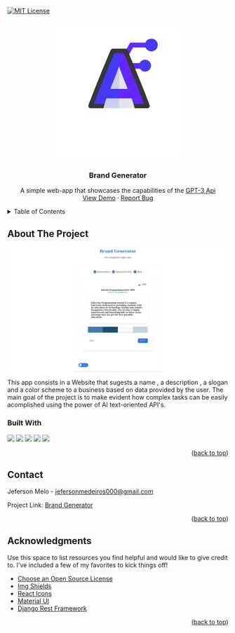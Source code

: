 <!-- Improved compatibility of back to top link: See: https://github.com/othneildrew/Best-README-Template/pull/73 -->
<a name="readme-top"></a>
<!--
*** Thanks for checking out the Best-README-Template. If you have a suggestion
*** that would make this better, please fork the repo and create a pull request
*** or simply open an issue with the tag "enhancement".
*** Don't forget to give the project a star!
*** Thanks again! Now go create something AMAZING! :D
-->



<!-- PROJECT SHIELDS -->
<!--
*** I'm using markdown "reference style" links for readability.
*** Reference links are enclosed in brackets [ ] instead of parentheses ( ).
*** See the bottom of this document for the declaration of the reference variables
*** for contributors-url, forks-url, etc. This is an optional, concise syntax you may use.
*** https://www.markdownguide.org/basic-syntax/#reference-style-links
-->

[![MIT License][license-shield]][license-url]



<!-- PROJECT LOGO -->
<br />
<div align="center">
  <a href="https://brand-generator.netlify.app/">
    <img src="images/my_logo.png" alt="Logo" width="300" height="300">
  </a>

  <h3 align="center">Brand Generator</h3>

  <p align="center">
    A simple web-app that showcases the capabilities of the <a href="https://openai.com/api/">GPT-3 Api</a> 
    <br />
    <a href="https://brand-generator.netlify.app/">View Demo</a>
    ·
    <a href="https://github.com/jmelo-435/react_OpenAI_brand_generator/issues">Report Bug</a>
  </p>
</div>



<!-- TABLE OF CONTENTS -->
<details>
  <summary>Table of Contents</summary>
  <ol>
    <li>
      <a href="#about-the-project">About The Project</a>
      <ul>
        <li><a href="#built-with">Built With</a></li>
      </ul>
    </li>
    <li><a href="#contact">Contact</a></li>
    <li><a href="#acknowledgments">Acknowledgments</a></li>
  </ol>
</details>



<!-- ABOUT THE PROJECT -->
## About The Project

[![Product Name Screen Shot][product-screenshot]](https://brand-generator.netlify.app/)
This app consists in a Website that sugests a name , a description , a slogan and a color scheme to a business based on data provided by the user.
The main goal of the project is to make evident how complex tasks can be easily acomplished using the power of AI text-oriented API's. 


### Built With

<p align="left">
  <img src="https://img.shields.io/badge/Django-092E20?style=for-the-badge&logo=django&logoColor=white" />
  <img src="https://img.shields.io/badge/React-20232A?style=for-the-badge&logo=react&logoColor=61DAFB" />
  <img src="https://img.shields.io/badge/Material--UI-0081CB?style=for-the-badge&logo=material-ui&logoColor=white" />
  <img src="https://img.shields.io/badge/Python-3776AB?style=for-the-badge&logo=python&logoColor=white" />
  <img src="https://img.shields.io/badge/JavaScript-323330?style=for-the-badge&logo=javascript&logoColor=F7DF1E" />
</p>

<p align="right">(<a href="#readme-top">back to top</a>)</p>




<!-- CONTACT -->
## Contact

Jeferson Melo - jefersonmedeiros000@gmail.com

Project Link: [Brand Generator](https://brand-generator.netlify.app/)

<p align="right">(<a href="#readme-top">back to top</a>)</p>



<!-- ACKNOWLEDGMENTS -->
## Acknowledgments

Use this space to list resources you find helpful and would like to give credit to. I've included a few of my favorites to kick things off!

* [Choose an Open Source License](https://choosealicense.com)
* [Img Shields](https://shields.io)
* [React Icons](https://react-icons.github.io/react-icons/search)
* [Material UI](https://mui.com/material-ui/material-icons/)
* [Django Rest Framework](https://www.django-rest-framework.org/)

<p align="right">(<a href="#readme-top">back to top</a>)</p>



<!-- MARKDOWN LINKS & IMAGES -->
<!-- https://www.markdownguide.org/basic-syntax/#reference-style-links -->
[license-shield]: https://img.shields.io/github/license/othneildrew/Best-README-Template.svg?style=for-the-badge
[license-url]: https://github.com/othneildrew/Best-README-Template/blob/master/LICENSE.txt
[product-screenshot]: images/brand_generator.png

